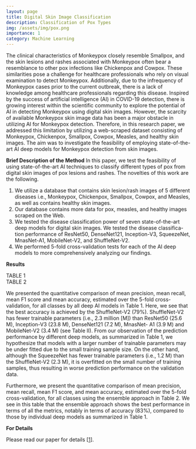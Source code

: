 ```yaml
---
layout: page
title: Digital Skin Image Classification
description: Classification of Pox Types
img: /assets/img/pox.png
importance: 1
category: Machine Learning
---
```


The clinical characteristics of Monkeypox closely resemble Smallpox, and the skin lesions and rashes associated with Monkeypox often bear a resemblance to other pox infections like Chickenpox and Cowpox. These similarities pose a challenge for healthcare professionals who rely on visual examination to detect Monkeypox. Additionally, due to the infrequency of Monkeypox cases prior to the current outbreak, there is a lack of knowledge among healthcare professionals regarding this disease. Inspired by the success of artificial intelligence (AI) in COVID-19 detection, there is growing interest within the scientific community to explore the potential of AI in detecting Monkeypox using digital skin images. However, the scarcity of available Monkeypox skin image data has been a major obstacle in utilizing AI for Monkeypox detection. Therefore, in this research paper, we addressed this limitation by utilizing a web-scraped dataset consisting of Monkeypox, Chickenpox, Smallpox, Cowpox, Measles, and healthy skin images. The aim was to investigate the feasibility of employing state-of-the-art AI deep models for Monkeypox detection from skin images.


<strong>Brief Description of the Method</strong>
In this paper, we test the feasibility of using state-of-the-art AI techniques to classify different types of pox from digital skin images of pox lesions and rashes. The novelties of this work are the following.
1) We utilize a database that contains skin lesion/rash images of 5 different diseases i.e., Monkeypox, Chickenpox, Smallpox, Cowpox, and Measles, as well as contains healthy skin images.
2) Our database contains more data for pox, measles, and healthy images scraped on the Web.
3) We tested the disease classification power of seven state-of-the-art deep models for digital skin images. We tested the disease classifica- tion performance of ResNet50, DenseNet121, Inception-V3, SqueezeNet, MnasNet-A1, MobileNet-V2, and ShuffleNet-V2.
4) We performed 5-fold cross-validation tests for each of the AI deep models to more comprehensively analyzing our findings.


<strong>Results</strong>

<div class="row">
    <div class="col-sm mt-3 mt-md-0">
        <img class="img-fluid rounded z-depth-1" src="{{ '/assets/img/pox_table1.png' | relative_url }}" alt="" title="example image"/>
    </div>
</div>
<div class="caption">
    TABLE 1
    
</div>
<div class="row">
    <div class="col-sm mt-3 mt-md-0">
        <img class="img-fluid rounded z-depth-1" src="{{ '/assets/img/pox_table2.png' | relative_url }}" alt="" title="example image"/>
    </div>
</div>
<div class="caption">
    TABLE 2
</div>

We presented the quantitative comparison of mean precision, mean recall, mean F1 score and mean accuracy, estimated over the 5-fold cross-validation, for all classes by all deep AI models in Table 1. Here, we see that the best accuracy is achieved by the ShuffleNet-V2 (79%). ShuffleNet-V2 has fewer trainable parameters (i.e., 2.3 million [M]) than ResNet50 (25.6 M), Inception-V3 (23.8 M), DenseNet121 (7.2 M), MnasNet- A1 (3.9 M) and MobileNet-V2 (3.4 M) (see Table II). From our observation of the prediction performance by different deep models, as summarized in Table 1, we hypothesize that models with a larger number of trainable parameters may be under fitted due to the small training sample size. On the other hand, although the SqueezeNet has fewer trainable parameters (i.e., 1.2 M) than the ShuffleNet-V2 (2.3 M), it is overfitted on the small number of training samples, thus resulting in worse prediction performance on the validation data.

Furthermore, we present the quantitative comparison of mean precision, mean recall, mean F1 score, and mean accuracy, estimated over the 5-fold cross-validation, for all classes using the ensemble approach in Table 2. We see in this table that the ensemble approach shows the best performance in terms of all the metrics, notably in terms of accuracy (83%), compared to those by individual deep models as summarized in Table 1.


<strong>For Details</strong>

Please read our paper for details [[1](https://www.biorxiv.org/content/biorxiv/early/2022/08/09/2022.08.08.503193.full.pdf)].

